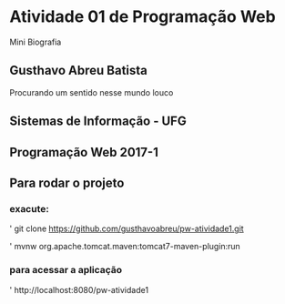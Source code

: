 # Atividade 01 de Programação Web

Mini Biografia

## Gusthavo Abreu Batista
Procurando um sentido nesse mundo louco
## Sistemas de Informação - UFG

## Programação Web 2017-1

## Para rodar o projeto

### exacute:

' git clone https://github.com/gusthavoabreu/pw-atividade1.git



' mvnw org.apache.tomcat.maven:tomcat7-maven-plugin:run


### para acessar a aplicação 

'  http://localhost:8080/pw-atividade1

